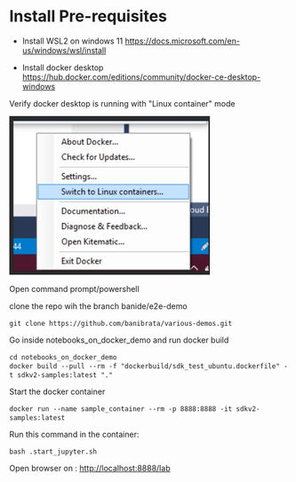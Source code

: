 # Install Pre-requisites

* Install WSL2 on windows 11
https://docs.microsoft.com/en-us/windows/wsl/install

* Install docker desktop
https://hub.docker.com/editions/community/docker-ce-desktop-windows

Verify docker desktop is running with "Linux container" mode

![Switch to this](linux_container_mode.jpg "docker desktop properties")


Open command prompt/powershell

clone the repo wih the branch banide/e2e-demo

```
git clone https://github.com/banibrata/various-demos.git 
```


Go inside notebooks_on_docker_demo  and run docker build


```
cd notebooks_on_docker_demo
docker build --pull --rm -f "dockerbuild/sdk_test_ubuntu.dockerfile" -t sdkv2-samples:latest "." 
```

Start the docker container
```
docker run --name sample_container --rm -p 8888:8888 -it sdkv2-samples:latest
```

Run this command in the container:

```
bash .start_jupyter.sh
```
Open browser on : [http://localhost:8888/lab](http://localhost:8888/lab)